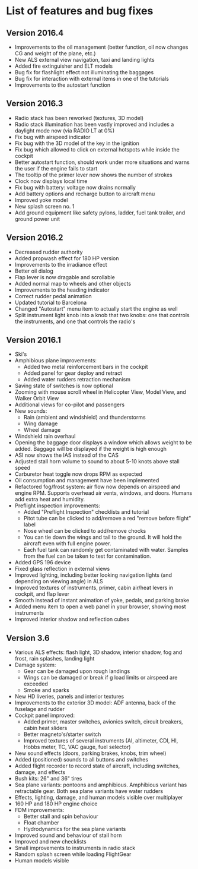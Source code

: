 List of features and bug fixes
==============================

Version 2016.4
--------------

* Improvements to the oil management (better function, oil now changes
  CG and weight of the plane, etc.)
* New ALS external view navigation, taxi and landing lights
* Added fire extinguisher and ELT models
* Bug fix for flashlight effect not illuminating the baggages
* Bug fix for interaction with external items in one of the tutorials
* Improvements to the autostart function

Version 2016.3
--------------

* Radio stack has been reworked (textures, 3D model)
* Radio stack illumination has been vastly improved and includes a
  daylight mode now (via RADIO LT at 0%)
* Fix bug with airspeed indicator
* Fix bug with the 3D model of the key in the ignition
* Fix bug which allowed to click on external hotspots while inside the cockpit
* Better autostart function, should work under more situations and warns
  the user if the engine fails to start
* The tooltip of the primer lever now shows the number of strokes
* Clock now displays local time
* Fix bug with battery: voltage now drains normally
* Add battery options and recharge button to aircraft menu
* Improved yoke model
* New splash screen no. 1
* Add ground equipment like safety pylons, ladder, fuel tank trailer, and
  ground power unit

Version 2016.2
--------------

* Decreased rudder authority
* Added propwash effect for 180 HP version
* Improvements to the irradiance effect
* Better oil dialog
* Flap lever is now dragable and scrollable
* Added normal map to wheels and other objects
* Improvements to the heading indicator
* Correct rudder pedal animation
* Updated tutorial to Barcelona
* Changed "Autostart" menu item to actually start the engine as well
* Split instrument light knob into a knob that two knobs: one that
  controls the instruments, and one that controls the radio's

Version 2016.1
--------------

* Ski's
* Amphibious plane improvements:
    - Added two metal reinforcement bars in the cockpit
    - Added panel for gear deploy and retract
    - Added water rudders retraction mechanism
* Saving state of switches is now optional
* Zooming with mouse scroll wheel in Helicopter View, Model View, and
  Walker Orbit View
* Additional views for co-pilot and passengers
* New sounds:
    - Rain (ambient and windshield) and thunderstorms
    - Wing damage
    - Wheel damage
* Windshield rain overhaul
* Opening the baggage door displays a window which allows weight to be
  added. Baggage will be displayed if the weight is high enough
* ASI now shows the IAS instead of the CAS
* Adjusted stall horn volume to sound to about 5-10 knots above stall speed
* Carburetor heat toggle now drops RPM as expected
* Oil consumption and management have been implemented
* Refactored fog/frost system: air flow now depends on airspeed and
  engine RPM. Supports overhead air vents, windows, and doors. Humans
  add extra heat and humidity.
* Preflight inspection improvements:
    - Added "Preflight Inspection" checklists and tutorial
    - Pitot tube can be clicked to add/remove a red "remove before flight" label
    - Nose wheel can be clicked to add/remove chocks
    - You can tie down the wings and tail to the ground. It will hold
      the aircraft even with full engine power.
    - Each fuel tank can randomly get contaminated with water. Samples
      from the fuel can be taken to test for contamination.
* Added GPS 196 device
* Fixed glass reflection in external views
* Improved lighting, including better looking navigation lights (and
  depending on viewing angle) in ALS
* Improved textures of instruments, primer, cabin air/heat levers in cockpit,
  and flap lever
* Smooth instead of instant animation of yoke, pedals, and parking brake
* Added menu item to open a web panel in your browser, showing most instruments
* Improved interior shadow and reflection cubes

Version 3.6
-----------

* Various ALS effects: flash light, 3D shadow, interior shadow, fog and
  frost, rain splashes, landing light
* Damage system:
    - Gear can be damaged upon rough landings
    - Wings can be damaged or break if g load limits or airspeed are exceeded
    - Smoke and sparks
* New HD liveries, panels and interior textures
* Improvements to the exterior 3D model: ADF antenna, back of the
  fuselage and rudder
* Cockpit panel improved:
    - Added primer, master switches, avionics switch, circuit breakers,
      cabin heat sliders
    - Better magneto's/starter switch
    - Improved textures of several instruments (AI, altimeter, CDI, HI,
      Hobbs meter, TC, VAC gauge, fuel selector)
* New sound effects (doors, parking brakes, knobs, trim wheel)
* Added (positioned) sounds to all buttons and switches
* Added flight recorder to record state of aircraft, including switches,
  damage, and effects
* Bush kits: 26" and 36" tires
* Sea plane variants: pontoons and amphibious. Amphibious variant has
  retractable gear. Both sea plane variants have water rudders
* Effects, lighting, damage, and human models visible over multiplayer
* 160 HP and 180 HP engine choice
* FDM improvements:
    - Better stall and spin behaviour
    - Float chamber
    - Hydrodynamics for the sea plane variants
* Improved sound and behaviour of stall horn
* Improved and new checklists
* Small improvements to instruments in radio stack
* Random splash screen while loading FlightGear
* Human models visible
